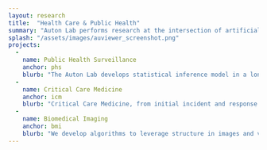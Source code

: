 ```yaml
---
layout: research
title:  "Health Care & Public Health"
summary: "Auton Lab performs research at the intersection of artificial intelligence and healthcare.  Research efforts range from mining new biomedical imaging modalities for learnable structure, to forecasting cardio-respiratory instabilities from continuous vital sign measurements, to public health efforts aimed at modeling outbreak detection and testing policy interventions to determine a course of action."
splash: "/assets/images/auviewer_screenshot.png"
projects:
  - 
    name: Public Health Surveillance
    anchor: phs
    blurb: "The Auton Lab develops statistical inference model in a long-term joint research collaboration with epidemiologists and infection prevention experts from the University of Pittsburgh. Our algorithms detect systematic outbreaks and identify root causes by joining disparate sources of information such as genetic tests, patient electronic health records (EHRs), and other epidemiological information. Leveraging multiple data sources, our algorithms establish corroborating evidence to support or dismiss hypothetical outbreak scenarios, both increasing detectability and speed of analysis while maintaining low false alert rates. We also perform analytics to detect and forecast new positive cases of COVID-19 using microbiological testing of wastewater and develop a systematic analysis capability that the Allegheny County Health Department will use in daily practice for public health surveillance."
  -
    name: Critical Care Medicine
    anchor: icm
    blurb: "Critical Care Medicine, from initial incident and response to emergency room discharge or hospital admission in urban, rural, and field settings, is a challenging domain for machine learning. These incidents arise in routine emergency medicine operations as well as in large scale crises, inlcluding natural disasters, mass casualty incidents, emerging pandemics, and terrorist events, each putting unique demands and stresses on provision of the necessary care. The nature of the emergency involves unpredictability of demand for services, varying severity of cases, need for rapid assessment, and required persistent availability of stand-by resources. It puts a physical, cognitive and emotional strain on performers, exacerbating risk of human errors."
  -
    name: Biomedical Imaging
    anchor: bmi
    blurb: "We develop algorithms to leverage structure in images and videos. This intelligent featurization enables interpretable, downstream modeling. "
---
```



<!-- Notes
EDS-HAT
COVID dashboard
Emma's work with estimating circulation from videos
summary: "Hospital acquired infections are a significant yet preventable detractor of patient care. The Auton lab develops statistical models for joining disparate sources of information such as genetic tests, patient histories, geography, and other epidemiological information for detecting systematic outbreaks and identifying root cause. Leveraging multiple data sources, our algorithms establish corroborating evidence to support or dismiss hypothetical outbreak scenarios, both increasing detectability and speed of analysis while maintaining low false alert rates."
-->
